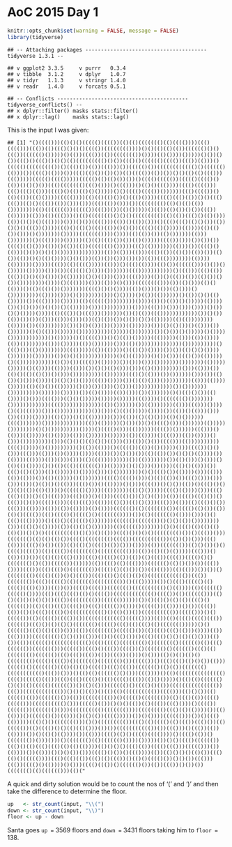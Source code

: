 AoC 2015 Day 1
================

``` r
knitr::opts_chunk$set(warning = FALSE, message = FALSE)
library(tidyverse)
```

    ## -- Attaching packages --------------------------------------- tidyverse 1.3.1 --

    ## v ggplot2 3.3.5     v purrr   0.3.4
    ## v tibble  3.1.2     v dplyr   1.0.7
    ## v tidyr   1.1.3     v stringr 1.4.0
    ## v readr   1.4.0     v forcats 0.5.1

    ## -- Conflicts ------------------------------------------ tidyverse_conflicts() --
    ## x dplyr::filter() masks stats::filter()
    ## x dplyr::lag()    masks stats::lag()

This is the input I was given:

    ## [1] "()(((()))(()()()((((()(((())(()(()((((((()(()(((())))((()(((()))((())(()((()()()()(((())(((((((())))()()(()(()(())(((((()()()((())(((((()()))))()(())(((())(())((((((())())))(()())))()))))()())()())((()()((()()()()(()((((((((()()())((()()(((((()(((())((())(()))()((((()((((((((())()((()())(())((()))())((((()())(((((((((((()()(((((()(()))())(((()(()))())((()(()())())())(()(((())(())())()()(()(()((()))((()))))((((()(((()))))((((()(()(()())())()(((()((((())((((()(((()()(())()()()())((()((((((()((()()))()((()))()(()()((())))(((()(((()))((()((()(()))(((()()(()(()()()))))()()(((()(((())())))))((()(((())()(()(())((()())))((((())))(()(()(()())()((()())))(((()((()(())()()((()((())(()()((())(())()))()))((()(())()))())(((((((()(()()(()(())())))))))(()((((((())((((())((())())(()()))))()(())(()())()())((())(()))))(()))(()((()))()(()((((((()()()()((((((((()(()(())((()()(()()))(())()())()((())))()))()())(((()))(())()(())()))()((()((()(()()())(())()()()((())())))((()()(()()((()(())()()())(((()(()()))))(())))(()(()())()))()()))))))()))))((((((())))())))(()(())())(()())))))(()))()))))))()((()))))()))))(()(()((()())())(()()))))(((())()))())())())(((()(()()))(())()(())(())((((((()()))))((()(()))))))(()))())(((()()(()))()())()()()())))))))))))))(())(()))(()))((()(())(()())(())())(()())(())()()(()())))()()()))(())())()))())())(())((())))))))(())))(())))))()))))((())(()(((()))))(()))()((()(())))(()())(((((()))()())()()))))()))))()))())(()(()()()))()))))))((()))))))))))()((()))((()(())((())()()(()()))()(()))))()()(()))()))(((())))(())()((())(())(()())()())())))))))())))()((())))()))(()))()()))(((((((()))())(()()))(()()(()))()(()((()())()))))))(((()()()())))(())()))()())(()()))()()))))))))(())))()))()()))))))()))()())))()(())(())))))()(())()()(()()))))())((()))))()))))(()(((((()))))))))())))())()(())()()))))(())))())()()())()()())()(()))))()))()))))))))())))((()))()))()))())))()())()()())))())))(()((())()((()))())))))())()(())((())))))))))))())()())(())())())(()))(()))()))())(()(())())()())()()(()))))(()(())))))))(())))())(())))))))())()()(())())())))(())))))()))()(()())()(()))())())))))()()(()))()))))())))))))))()))))()))))))())()())()()))))()())))())))))))))))()()))))()()(((()))()()(())()))))((()))))(()))(())())))(())()))))))(()))()))))(())())))))()))(()())))))))))))))())))))))))()((()())(()())))))))((()))))(())(())))()(()())())))())())(()()()())))()))))))())))))())()()())))))))))))()()(()))))()())()))((()())(()))))()(()))))))))))()())())(((())(()))))())()))()))()))))))()))))))(()))))()))))()(())))(())))(()))())()()(()()))()))(()()))))))))()))(()))())(()()(()(()())()()))()))))))))(())))))((()()(()))())())))))()))())(()())()()))())))()(()()()()))((())())))())()(()()))()))))))))(()))(())))()))))(()(()())(()))))()())())()))()()))())))))))))))())()))))))()))))))))())))))()))))())(()())))(())()))())())))))()()(()()())(()())))()()))(((()))(()()()))))()))))()))))((())))()((((((()()))))))())))))))))))(((()))))))))))))(())())))))())(()))))))(()))((()))())))()(()((()))()))()))))))))))())()))()(()()))))())))())(())()(()))()))())(()))()))))(()()))()()(())))))()))(())(()(()()))(()()())))))(((()))))))()))))))))))))(())(()))))()())())()()((()()))())))))(()))))())))))))()()()))))))))())))()(((()()))(())))))(((())())))))((()))()(()))(()))))(()())))(()))())))))()))))(())(())))()((()))(())())))()()))()))))))))()))(()()()(()()()(()))())(())()())(((()))(())))))))))(((()())))()()))))))))()(())(()))()((((())(())(()())))()))(((())()()()))((()))(()))())())))())))(()))())()())())(()(())())()()()(())))())(())))(())))(())()))()))(()((()))))))))())(()))))))())(()()))()()))()(()(()())))()()(()((()((((((()))(())))()()()))())()))((()()(()))())((()(()(()))(()()))))()())))()))()())))))))()()((()())(())))()))(()))(())(()))())(()(())))()()))))))(((()(((()()))()(()(())())((()()))()))()))()))()(()()()(()))((()())()(())))()()))(((())()()())(())()((()()()()(()(())(()()))()(((((()())))((())))))(()()()))))(((()(())))()))((()((()(())()(()((())))((()())()(()))(((()())()()(()))(())(((()((()())()((())()())(((()()))((()((())(()))(()())(()()()))((()))(())(()((()()())((()))(())))(())(())(())))(()())))(((((()(()(((((()())((((()(()())(())(()()(((())((()(((()()(((()()((((((())))())(()((((((()(()))()))()()((()((()))))()(()()(()((()()))))))(((((()(((((())()()()(())())))))))()))((()()(())))(())(()()()())))))(()((((())))))))()()(((()(()(()(()(()())()()()(((((((((()()())()(()))((()()()()()(((((((()())()((())()))((((((()(()(()(()())(((()(((((((()(((())(((((((((())(())())()))((()(()))(((()()())(())(()(()()(((()(())()))())))(())((((((())(()()())()()(((()(((())(()(((())(((((((()(((((((((()))(())(()(()(()))))((()))()(())())())((()(()((()()))((()()((()(())(())(()((())(((())(((()()()((((((()()(())((((())()))))(())((()(()((())))(((((()(()()())())((())())))((())((()((()()((((((())(((()()(()())())(()(()))(()(()))())())()(((((((()(((()(())()()((())((()(()()((()(()()(((((((((((())((())((((((())((()((((()(()((((()(((((((())()((()))))())()((()((((()(()(((()((()())))(())())(((()(((())((((((()(((((((((()()(())))(()(((((()((((()())))((()((()((()(()()(((())((((((((((((()(((())(()(((((()))(()()(()()()()()()((())(((((((())(((((())))))())()(()()(()(()(((()()(((((())(()((()((()(((()()((()((((())()))()((((())(())))()())(((())(())(()()((()(((()()((((((((((()()(()())())(((((((((())((((()))()()((((())(()((((()(((())())(((((((((((()((((())))(())(()(((()(((()((())(((((()((()()(()(()()((((((()((((()((()(()((()(()((((((()))))()()(((((()((()(()(())()))(())(((((((()((((()())(()((()((()(()))())))(())((()))))(((((((()()()())(()))(()()((()())()((()((()()()(()(()()))(()())(())(((((()(((((((((((()((()(((()(((((((()()((((((()(((((()(()((()(((((())((((((()))((((())((()()((())(((())()(((((()()(((((()((()(()(((((((()(((((()((()((()((())(())((())(()))()()))(()()(()(()()(((((((()(((()(((())()(((((()((((((()())((((())()((()((()(()()())(()))((((()()((((((()((()(()(()((((()((()((())((((((()(()(())((((((()((((((((((()((())()))()(()(()(((((()()()))((())))()(()((((((((((((((()(((()((((()((())((()((()(((()()(()(((()((())(()()())))()(()(()(((((()()(()(()((((()(((((())()(()(()))(((((()()(((()()(())((((((((((((((())((())(((((((((((())()()()(())()(()(()(((((((((())(((()))(()()())(()((((()(())(((((()())(())((((((((())()((((()((((((())(()((()(())(((()((((()))(((((((((()()))((((()(())()()()(())(()((())((()()))()(((())(((((())((((((()()))(((((((((()((((((())))(((((((()((()(()(())))())(()(()))()(((((()())(()))()(()(())(((()))))())()())))(((((()))())()((()(()))))((()()()((((((()))()()((((((((())((()(()(((()(()((())((()())(()((((())(()(((()()()(()(()()))())())((((((((((())())((()))()((())(())(())))())()(()()(())))())(()))(((()(()()(((()(((())))()(((()(())()((((((())()))()))()((((((()(()(((((()())))()))))())()()(((()(((((())((()()(()((()((()(()(()(())))(()()()()((()(())(((()((()))((((()))())(())))())(()))()()()())()))(((()()())()((())))(())(()()()()(()())((()(()()((((())))((()((()(())((()(()((())()(()()(((()())()()())((()))((())(((()()(())))()()))(((()((())()(((((()())(())((())()())())((((((()(()(((((()))(()("

A quick and dirty solution would be to count the nos of ‘(’ and ‘)’ and
then take the difference to determine the floor.

``` r
up   <- str_count(input, "\\(")
down <- str_count(input, "\\)")
floor <- up - down 
```

Santa goes `up =` 3569 floors and `down =` 3431 floors taking him to
`floor =` 138.
